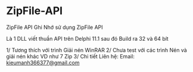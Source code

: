 # ZipFile-API
ZipFile API
Ghi Nhớ sử dụng ZipFile API

Là 1 DLL viết thuần API trên Delphi 11.1 sau đó Build ra 32 và 64 bít

1/ Tương thích với trình Giải nén WinRAR
2/ Chưa test với các trình Nén và giải nén khác VD như 7 Zip
3/ Chi tiết Liên hệ: Email: kieumanh366377@gmail.com
